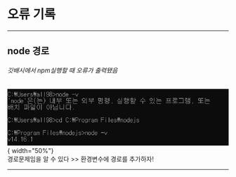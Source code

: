 # 오류 기록    
    
***
     
## node 경로      
###### 깃배시에서 npm실행할 때 오류가 출력됐음     
      
![error_node_path](./img/error_node_path.PNG){ width="50%"}      
경로문제임을 알 수 있다 >> 환경변수에 경로를 추가하자!    
    
***